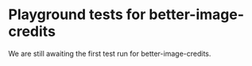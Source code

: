 # Playground tests for better-image-credits
We are still awaiting the first test run for better-image-credits.
